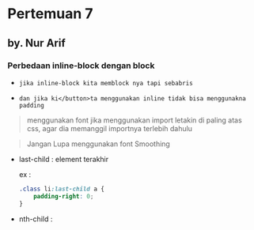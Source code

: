 # Pertemuan 7
## by. Nur Arif


### Perbedaan inline-block dengan block 
- `jika inline-block kita memblock nya tapi sebabris`

- `dan jika ki</button>ta menggunakan inline tidak bisa menggunakna padding`

> menggunakan font jika menggunakan import letakin di paling atas css, agar dia memanggil importnya terlebih dahulu

> Jangan Lupa menggunakan font Smoothing

- last-child : element terakhir 

    ex : 
    ```css
    .class li:last-child a {
        padding-right: 0;
    }
    ```
- nth-child : 